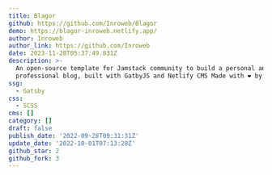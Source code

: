 ```yaml
---
title: Blagor
github: https://github.com/Inroweb/Blagor
demo: https://blagor-inroweb.netlify.app/
author: Inroweb
author_link: https://github.com/Inroweb
date: 2023-11-28T05:37:49.831Z
description: >-
  An open-source template for Jamstack community to build a personal and
  professional blog, built with GatbyJS and Netlify CMS Made with ❤ by Inroweb
ssg:
  - Gatsby
css:
  - SCSS
cms: []
category: []
draft: false
publish_date: '2022-09-28T09:31:31Z'
update_date: '2022-10-01T07:13:28Z'
github_star: 2
github_fork: 3
---
```

